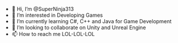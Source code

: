 - 👋 Hi, I’m @SuperNinja313
- 👀 I’m interested in Developing Games
- 🌱 I’m currently learning C#, C++ and Java for Game Development
- 💞️ I’m looking to collaborate on Unity and Unreal Engine
- 📫 How to reach me LOL-LOL-LOL

<!---
SuperNinja313/SuperNinja313 is a ✨ special ✨ repository because its `README.md` (this file) appears on your GitHub profile.
You can click the Preview link to take a look at your changes.
--->
